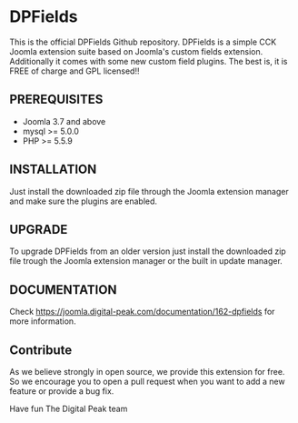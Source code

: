 DPFields
=============
This is the official DPFields Github repository. DPFields is a simple CCK Joomla extension suite based on Joomla's custom fields extension. Additionally it comes with some new custom field plugins.
The best is, it is FREE of charge and GPL licensed!!

PREREQUISITES
------------
- Joomla 3.7 and above
- mysql >= 5.0.0
- PHP >= 5.5.9

INSTALLATION
------------
Just install the downloaded zip file through the Joomla extension manager and make sure the plugins are
enabled.

UPGRADE
-------
To upgrade DPFields from an older version just install the downloaded zip file trough the Joomla
extension manager or the built in update manager.

DOCUMENTATION
-------------
Check https://joomla.digital-peak.com/documentation/162-dpfields for more information.

Contribute
------------
As we believe strongly in open source, we provide this extension for free. So we encourage you to open a pull request when you want to add a new feature or provide a bug fix.

Have fun
The Digital Peak team

